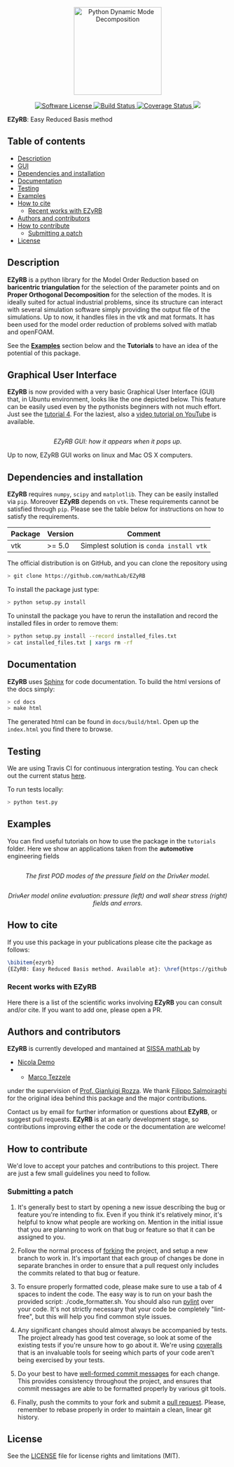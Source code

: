 <p align="center">
  <a href="http://github.com/mathLab/PyDMD/" target="_blank" >
    <img alt="Python Dynamic Mode Decomposition" src="readme/logo_EZyRB_small.png" width="200" />
  </a>
</p>
<p align="center">
    <a href="https://github.com/mathLab/EZyRB/blob/master/LICENSE.rst" target="_blank">
        <img alt="Software License" src="https://img.shields.io/badge/license-MIT-brightgreen.svg?style=flat-square">
    </a>
    <a href="https://travis-ci.org/mathLab/EZyRB" target="_blank">
        <img alt="Build Status" src="https://travis-ci.org/mathLab/EZyRB.svg">
    </a>
    <a href="https://coveralls.io/github/mathLab/EZyRB" target="_blank">
        <img alt="Coverage Status" src="https://coveralls.io/repos/github/mathLab/EZyRB/badge.svg">
    </a>
    <a class="badge-align" href="https://www.codacy.com/app/mathLab/EZyRB?utm_source=github.com&amp;utm_medium=referral&amp;utm_content=mathLab/EZyRB&amp;utm_campaign=Badge_Grade">
        <img src="https://api.codacy.com/project/badge/Grade/045ccb10d2ff470f98f8e2baac8bd5cd"/>
    </a>
</p>


**EZyRB**: Easy Reduced Basis method

## Table of contents
* [Description](#description)
* [GUI](#graphical-user-interface)
* [Dependencies and installation](#dependencies-and-installation)
* [Documentation](#documentation)
* [Testing](#testing)
* [Examples](#examples)
* [How to cite](#how-to-cite)
	* [Recent works with EZyRB](#recent-works-with-ezyrb)
* [Authors and contributors](#authors-and-contributors)
* [How to contribute](#how-to-contribute)
	* [Submitting a patch](#submitting-a-patch) 
* [License](#license)

## Description
**EZyRB** is a python library for the Model Order Reduction based on **baricentric triangulation** for the selection of the parameter points and on **Proper Orthogonal Decomposition** for the selection of the modes. It is ideally suited for actual industrial problems, since its structure can interact with several simulation software simply providing the output file of the simulations. Up to now, it handles files in the vtk and mat formats. It has been used for the model order reduction of problems solved with matlab and openFOAM.

See the [**Examples**](#examples) section below and the **Tutorials** to have an idea of the potential of this package.

## Graphical User Interface
**EZyRB** is now provided with a very basic Graphical User Interface (GUI) that, in Ubuntu environment, looks like the one depicted below. This feature can be easily used even by the pythonists beginners with not much effort. Just see the [tutorial 4](https://github.com/mathLab/EZyRB/blob/master/tutorials/tutorial-4-gui.ipynb). For the laziest, also a [video tutorial on YouTube](https://youtu.be/PPlRHu53VRA) is available.

<p align="center">
<img src="readme/EZyRB_gui.png" alt>
</p>
<p align="center">
<em>EZyRB GUI: how it appears when it pops up.</em>
</p>

Up to now, EZyRB GUI works on linux and Mac OS X computers.

## Dependencies and installation
**EZyRB** requires `numpy`, `scipy` and `matplotlib`. They can be easily installed via `pip`. Moreover **EZyRB** depends on `vtk`. These requirements cannot be satisfied through `pip`.
Please see the table below for instructions on how to satisfy the requirements.

| Package | Version  | Comment                                                                    |
|---------|----------|----------------------------------------------------------------------------|
| vtk     | >= 5.0   | Simplest solution is `conda install vtk`                                   |

The official distribution is on GitHub, and you can clone the repository using

```bash
> git clone https://github.com/mathLab/EZyRB
```

To install the package just type:

```bash
> python setup.py install
```

To uninstall the package you have to rerun the installation and record the installed files in order to remove them:

```bash
> python setup.py install --record installed_files.txt
> cat installed_files.txt | xargs rm -rf
```


## Documentation
**EZyRB** uses [Sphinx](http://www.sphinx-doc.org/en/stable/) for code documentation. To build the html versions of the docs simply:

```bash
> cd docs
> make html
```

The generated html can be found in `docs/build/html`. Open up the `index.html` you find there to browse.


## Testing
We are using Travis CI for continuous intergration testing. You can check out the current status [here](https://travis-ci.org/mathLab/EZyRB).

To run tests locally:

```bash
> python test.py
```



## Examples

You can find useful tutorials on how to use the package in the `tutorials` folder.
Here we show an applications taken from the **automotive** engineering fields

<p align="center">
<img src="readme/pod_modes.png" alt>
</p>
<p align="center">
<em>The first POD modes of the pressure field on the DrivAer model.</em>
</p>

<p align="center">
<img src="readme/errors.png" alt>
</p>
<p align="center">
<em>DrivAer model online evaluation: pressure (left) and wall shear stress (right) fields and errors.</em>
</p>


## How to cite
If you use this package in your publications please cite the package as follows:

```tex
\bibitem{ezyrb}
{EZyRB: Easy Reduced Basis method. Available at}: \href{https://github.com/mathLab/EZyRB}{https://github.com/mathLab/EZyRB}.
```

### Recent works with EZyRB
Here there is a list of the scientific works involving **EZyRB** you can consult and/or cite. If you want to add one, please open a PR.


## Authors and contributors
**EZyRB** is currently developed and mantained at [SISSA mathLab](http://mathlab.sissa.it/) by
* [Nicola Demo](mailto:demo.nicola@gmail.com)
* * [Marco Tezzele](mailto:marcotez@gmail.com)

under the supervision of [Prof. Gianluigi Rozza](mailto:gianluigi.rozza@sissa.it). We thank [Filippo Salmoiraghi](mailto:filippo.salmoiraghi@gmail.com) for the original idea behind this package and the major contributions.

Contact us by email for further information or questions about **EZyRB**, or suggest pull requests. **EZyRB** is at an early development stage, so contributions improving either the code or the documentation are welcome!


## How to contribute
We'd love to accept your patches and contributions to this project. There are
just a few small guidelines you need to follow.

### Submitting a patch

  1. It's generally best to start by opening a new issue describing the bug or
     feature you're intending to fix.  Even if you think it's relatively minor,
     it's helpful to know what people are working on.  Mention in the initial
     issue that you are planning to work on that bug or feature so that it can
     be assigned to you.

  2. Follow the normal process of [forking][] the project, and setup a new
     branch to work in.  It's important that each group of changes be done in
     separate branches in order to ensure that a pull request only includes the
     commits related to that bug or feature.

  3. To ensure properly formatted code, please make sure to use a tab of 4
     spaces to indent the code. The easy way is to run on your bash the provided
     script: ./code_formatter.sh. You should also run [pylint][] over your code.
     It's not strictly necessary that your code be completely "lint-free",
     but this will help you find common style issues.

  4. Any significant changes should almost always be accompanied by tests.  The
     project already has good test coverage, so look at some of the existing
     tests if you're unsure how to go about it. We're using [coveralls][] that
     is an invaluable tools for seeing which parts of your code aren't being
     exercised by your tests.

  5. Do your best to have [well-formed commit messages][] for each change.
     This provides consistency throughout the project, and ensures that commit
     messages are able to be formatted properly by various git tools.

  6. Finally, push the commits to your fork and submit a [pull request][]. Please,
     remember to rebase properly in order to maintain a clean, linear git history.

[forking]: https://help.github.com/articles/fork-a-repo
[pylint]: https://www.pylint.org/
[coveralls]: https://coveralls.io
[well-formed commit messages]: http://tbaggery.com/2008/04/19/a-note-about-git-commit-messages.html
[pull request]: https://help.github.com/articles/creating-a-pull-request


## License

See the [LICENSE](LICENSE.rst) file for license rights and limitations (MIT).
